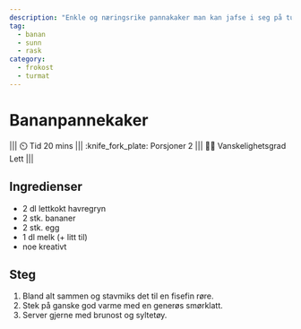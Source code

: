 ```yaml
---
description: "Enkle og næringsrike pannakaker man kan jafse i seg på tur"
tag:
  - banan
  - sunn
  - rask
category:
  - frokost
  - turmat
---
```


# Bananpannekaker

<!-- dprint-ignore-start -->
||| :timer_clock: Tid
20 mins
||| :knife_fork_plate: Porsjoner
2
||| :cook: Vanskelighetsgrad
Lett
|||
<!-- dprint-ignore-end -->

## Ingredienser

- 2 dl lettkokt havregryn
- 2 stk. bananer
- 2 stk. egg
- 1 dl melk (+ litt til)
- noe kreativt

## Steg

1. Bland alt sammen og stavmiks det til en fisefin røre.
2. Stek på ganske god varme med en generøs smørklatt.
3. Server gjerne med brunost og syltetøy.
